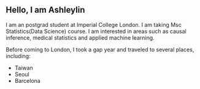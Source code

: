 ## Hello, I am Ashleylin

I am an postgrad student at Imperial College London. I am taking Msc Statistics(Data Science) course. I am interested in areas such as causal inference, medical statistics and applied machine learning.

Before coming to London, I took a gap year and traveled to several places, including:
- Taiwan
- Seoul
- Barcelona
